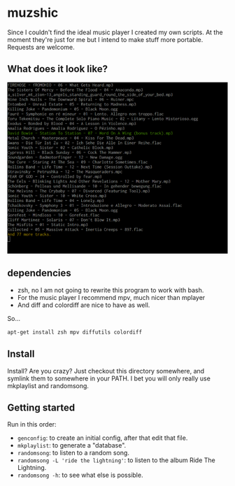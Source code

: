 # muzshic
Since I couldn't find the ideal music player I created my own scripts.
At the moment they're just for me but I intend to make stuff more portable.
Requests are welcome.

## What does it look like?

![screenshot](/screenshot/screenshot.png?raw=true "That's what it looks like!")

## dependencies
 * zsh, no I am not going to rewrite this program to work with bash.
 * For the music player I recommend mpv, much nicer than mplayer
 * And diff and colordiff are nice to have as well.

So...

```zsh
apt-get install zsh mpv diffutils colordiff
```

## Install
Install? Are you crazy? Just checkout this directory somewhere, and
symlink them to somewhere in your PATH. I bet you will only really use
mkplaylist and randomsong.

## Getting started
Run in this order:
 * <code>genconfig</code>: to create an initial config, after that edit that file.
 * <code>mkplaylist</code>: to generate a "database".
 * <code>randomsong</code>: to listen to a random song.
 * <code>randomsong -L 'ride the lightning'</code>: to listen to the album Ride The Lightning.
 * <code>randomsong -h</code>: to see what else is possible.
